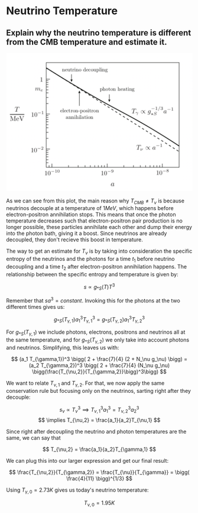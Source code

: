 # Neutrino Temperature

## Explain why the neutrino temperature is different from the CMB temperature and estimate it.

![NeutrinoDecoupling](images/NeutrinoDecoupling.png)

As we can see from this plot, the main reason why $T_{CMB} \neq T_\nu$ is because neutrinos decouple at a temperature of $1MeV$, which happens before electron-positron annihilation stops. This means that once the photon temperature decreases such that electron-positron pair production is no longer possible, these particles annihilate each other and dump their energy into the photon bath, giving it a boost. Since neutrinos are already decoupled, they don't recieve this boost in temperature.

The way to get an estimate for $T_\nu$ is by taking into consideration the specific entropy of the neutrinos and the photons for a time $t_1$ before neutrino decoupling and a time $t_2$ after electron-positron annihilation happens. The relationship between the specific entropy and temperature is given by:

$$
s \propto g_{*S}(T) T^3
$$

Remember that $sa^3 = \textit{constant}$. Invoking this for the photons at the two different times gives us:

$$
g_{*S}(T_{\gamma,1}) a_1^3 T_{\gamma,1}^3 = g_{*S}(T_{\gamma,2}) a_1^3 T_{\gamma,2}^3
$$

For $g_{*S}(T_{\gamma,1})$ we include photons, electrons, positrons and neutrinos all at the same temperature, and for $g_{*S}(T_{\gamma,2})$ we only take into account photons and neutrinos. Simplifying, this leaves us with:

$$
(a_1 T_{\gamma,1})^3 \bigg( 2 + \frac{7}{4} (2 + N_\nu g_\nu) \bigg) = (a_2 T_{\gamma,2})^3 \bigg( 2 + \frac{7}{4} (N_\nu g_\nu) \bigg(\frac{T_{\nu,2}}{T_{\gamma,2}}\bigg)^3\bigg)
$$

We want to relate $T_{\nu,1}$ and $T_{\gamma,2}$. For that, we now apply the same conservation rule but focusing only on the neutrinos, sarting right after they decouple:

$$
s_\nu \propto T_\nu^3 \implies T_{\nu,1}^3 a_1^3 = T_{\nu,2}^3 a_2^3
$$
$$
\implies T_{\nu,2} = \frac{a_1}{a_2}T_{\nu,1}
$$

Since right after decoupling the neutrino and photon temperatures are the same, we can say that

$$
T_{\nu,2} = \frac{a_1}{a_2}T_{\gamma,1}
$$

We can plug this into our larger expression and get our final result:

$$
\frac{T_{\nu,2}}{T_{\gamma,2}} = \frac{T_{\nu}}{T_{\gamma}}  = \bigg( \frac{4}{11} \bigg)^{1/3}
$$

Using $T_{\gamma,0} = 2.73 K$ gives us today's neutrino temperature:

$$
T_{\nu,0} = 1.95 K
$$
